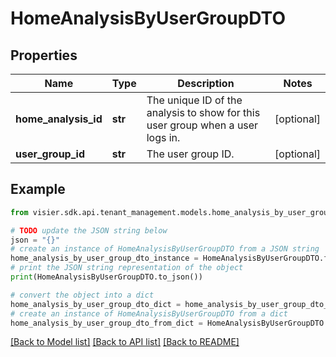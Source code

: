 # HomeAnalysisByUserGroupDTO


## Properties

Name | Type | Description | Notes
------------ | ------------- | ------------- | -------------
**home_analysis_id** | **str** | The unique ID of the analysis to show for this user group when a user logs in. | [optional] 
**user_group_id** | **str** | The user group ID. | [optional] 

## Example

```python
from visier.sdk.api.tenant_management.models.home_analysis_by_user_group_dto import HomeAnalysisByUserGroupDTO

# TODO update the JSON string below
json = "{}"
# create an instance of HomeAnalysisByUserGroupDTO from a JSON string
home_analysis_by_user_group_dto_instance = HomeAnalysisByUserGroupDTO.from_json(json)
# print the JSON string representation of the object
print(HomeAnalysisByUserGroupDTO.to_json())

# convert the object into a dict
home_analysis_by_user_group_dto_dict = home_analysis_by_user_group_dto_instance.to_dict()
# create an instance of HomeAnalysisByUserGroupDTO from a dict
home_analysis_by_user_group_dto_from_dict = HomeAnalysisByUserGroupDTO.from_dict(home_analysis_by_user_group_dto_dict)
```
[[Back to Model list]](../README.md#documentation-for-models) [[Back to API list]](../README.md#documentation-for-api-endpoints) [[Back to README]](../README.md)


